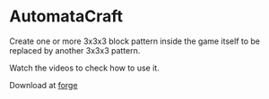 # AutomataCraft

Create one or more 3x3x3 block pattern inside the game itself to be replaced by another 3x3x3 pattern.

Watch the videos to check how to use it.

Download at [forge](https://www.curseforge.com/minecraft/mc-mods/automatacraft)

